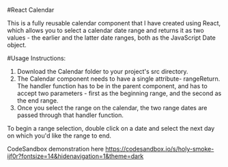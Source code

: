 #React Calendar

This is a fully reusable calendar component that I have created using React, which allows you to select a calendar date range and 
returns it as two values - the earlier and the latter date ranges, both as the JavaScript Date object.

#Usage Instructions:

1. Download the Calendar folder to your project's src directory.
2. The Calendar component needs to have a single attribute- rangeReturn. The handler function has to be in the parent component, and
has to accept two parameters - first as the beginning range, and the second as the end range.
3. Once you select the range on the calendar, the two range dates are passed through that handler function.

To begin a range selection, double click on a date and select the next day on which you'd like the range to end.


CodeSandbox demonstration here https://codesandbox.io/s/holy-smoke-ijf0r?fontsize=14&hidenavigation=1&theme=dark
